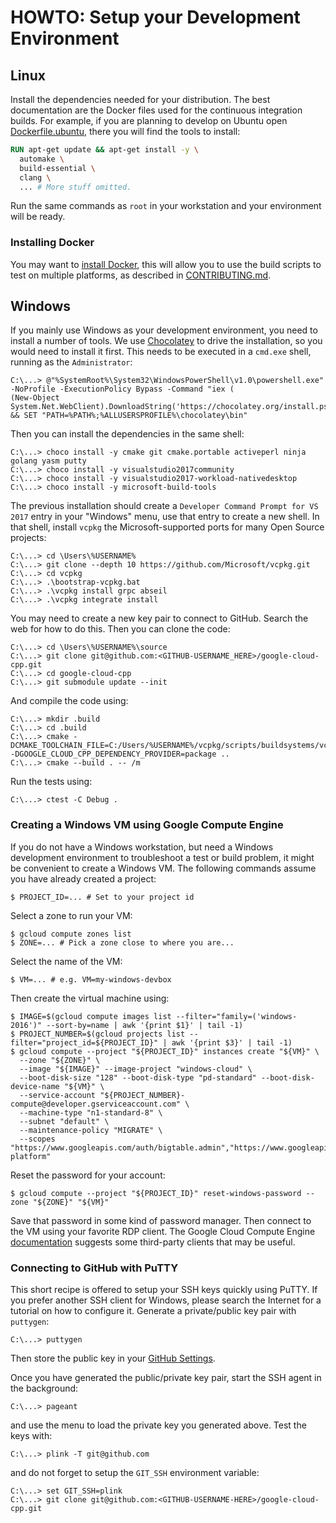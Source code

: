 # HOWTO: Setup your Development Environment

## Linux

Install the dependencies needed for your distribution.  The best documentation
are the Docker files used for the continuous integration builds.  For example,
if you are planning to develop on Ubuntu open
[Dockerfile.ubuntu](../ci/travis/Dockerfile.ubuntu), there you will find the
tools to install:

```Dockerfile
RUN apt-get update && apt-get install -y \
  automake \
  build-essential \
  clang \
  ... # More stuff omitted.
```

Run the same commands as `root` in your workstation and your environment will
be ready.

### Installing Docker

You may want to [install Docker](https://docs.docker.com/engine/installation/),
this will allow you to use the build scripts to test on multiple platforms,
as described in [CONTRIBUTING.md](../CONTRIBUTING.md).

## Windows

If you mainly use Windows as your development environment, you need to install
a number of tools.  We use [Chocolatey](https://www.chocolatey.com) to drive the
installation, so you would need to install it first.  This needs to be executed
in a `cmd.exe` shell, running as the `Administrator`:

```commandline
C:\...> @"%SystemRoot%\System32\WindowsPowerShell\v1.0\powershell.exe" -NoProfile -ExecutionPolicy Bypass -Command "iex (
(New-Object System.Net.WebClient).DownloadString('https://chocolatey.org/install.ps1'))" && SET "PATH=%PATH%;%ALLUSERSPROFILE%\chocolatey\bin"
```

Then you can install the dependencies in the same shell:
```commandline
C:\...> choco install -y cmake git cmake.portable activeperl ninja golang yasm putty
C:\...> choco install -y visualstudio2017community
C:\...> choco install -y visualstudio2017-workload-nativedesktop
C:\...> choco install -y microsoft-build-tools
```

The previous installation should create a
`Developer Command Prompt for VS 2017` entry in your "Windows" menu, use that
entry to create a new shell.
In that shell, install `vcpkg` the Microsoft-supported ports for many Open
Source projects:

```commandline
C:\...> cd \Users\%USERNAME%
C:\...> git clone --depth 10 https://github.com/Microsoft/vcpkg.git
C:\...> cd vcpkg
C:\...> .\bootstrap-vcpkg.bat
C:\...> .\vcpkg install grpc abseil
C:\...> .\vcpkg integrate install
```

You may need to create a new key pair to connect to GitHub.  Search the web
for how to do this.  Then you can clone the code:

```commandline
C:\...> cd \Users\%USERNAME%\source
C:\...> git clone git@github.com:<GITHUB-USERNAME_HERE>/google-cloud-cpp.git
C:\...> cd google-cloud-cpp
C:\...> git submodule update --init
```

And compile the code using:

```commandline
C:\...> mkdir .build
C:\...> cd .build
C:\...> cmake -DCMAKE_TOOLCHAIN_FILE=C:/Users/%USERNAME%/vcpkg/scripts/buildsystems/vcpkg.cmake -DGOOGLE_CLOUD_CPP_DEPENDENCY_PROVIDER=package ..
C:\...> cmake --build . -- /m
```

Run the tests using:

```commandline
C:\...> ctest -C Debug .
```

### Creating a Windows VM using Google Compute Engine

If you do not have a Windows workstation, but need a Windows development
environment to troubleshoot a test or build problem, it might be convenient to
create a Windows VM. The following commands assume you have already created a
project:

```commandline
$ PROJECT_ID=... # Set to your project id
```

Select a zone to run your VM:

```commandline
$ gcloud compute zones list
$ ZONE=... # Pick a zone close to where you are...
```

Select the name of the VM:

```commandline
$ VM=... # e.g. VM=my-windows-devbox
```

Then create the virtual machine using:

```commandline
$ IMAGE=$(gcloud compute images list --filter="family=('windows-2016')" --sort-by=name | awk '{print $1}' | tail -1)
$ PROJECT_NUMBER=$(gcloud projects list --filter="project_id=${PROJECT_ID}" | awk '{print $3}' | tail -1)
$ gcloud compute --project "${PROJECT_ID}" instances create "${VM}" \
  --zone "${ZONE}" \
  --image "${IMAGE}" --image-project "windows-cloud" \
  --boot-disk-size "128" --boot-disk-type "pd-standard" --boot-disk-device-name "${VM}" \
  --service-account "${PROJECT_NUMBER}-compute@developer.gserviceaccount.com" \
  --machine-type "n1-standard-8" \
  --subnet "default" \
  --maintenance-policy "MIGRATE" \
  --scopes "https://www.googleapis.com/auth/bigtable.admin","https://www.googleapis.com/auth/bigtable.data","https://www.googleapis.com/auth/cloud-platform"
```

Reset the password for your account:

```commandline
$ gcloud compute --project "${PROJECT_ID}" reset-windows-password --zone "${ZONE}" "${VM}"
```

Save that password in some kind of password manager.  Then connect to the VM
using your favorite RDP client.  The Google Cloud Compute Engine
[documentation](https://cloud.google.com/compute/docs/quickstart-windows)
suggests some third-party clients that may be useful.

### Connecting to GitHub with PuTTY

This short recipe is offered to setup your SSH keys quickly using PuTTY.  If
you prefer another SSH client for Windows, please search the Internet for a
tutorial on how to configure it.  Generate a private/public key pair with
`puttygen`:

```commandline
C:\...> puttygen
```

Then store the public key in your
[GitHub Settings](https://github.com/settings/keys).

Once you have generated the public/private key pair, start the SSH agent in the
background:

```commandline
C:\...> pageant
```

and use the menu to load the private key you generated above. Test the keys
with:

```commandline
C:\...> plink -T git@github.com
```

and do not forget to setup the `GIT_SSH` environment variable:

```commandline
C:\...> set GIT_SSH=plink
C:\...> git clone git@github.com:<GITHUB-USERNAME-HERE>/google-cloud-cpp.git
```
